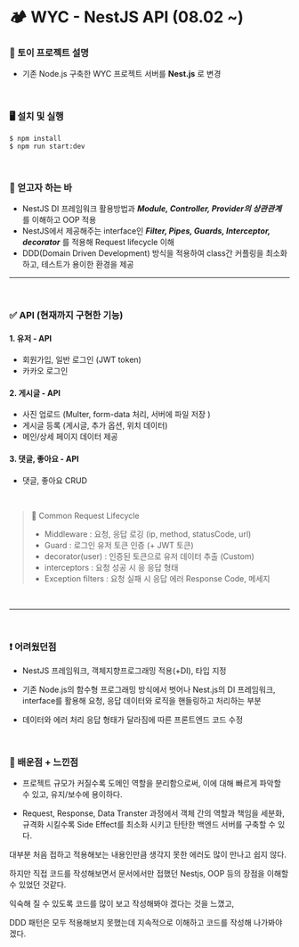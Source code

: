 # 🏕️ WYC - NestJS API (08.02 ~)

### 🔎 토이 프로젝트 설명

- 기존 Node.js 구축한 WYC 프로젝트 서버를 **Nest.js** 로 변경

&nbsp;

### 🖥 설치 및 실행

```
$ npm install
$ npm run start:dev
```

&nbsp;

### 🤫 얻고자 하는 바

- NestJS DI 프레임워크 활용방법과 **_Module, Controller, Provider의 상관관계_** 를 이해하고 OOP 적용
- NestJS에서 제공해주는 interface인 **_Filter, Pipes, Guards, Interceptor, decorator_** 를 적용해 Request lifecycle 이해
- DDD(Domain Driven Development) 방식을 적용하여 class간 커플링을 최소화 하고, 테스트가 용이한 환경을 제공

---

&nbsp;

### ✅ API (현재까지 구현한 기능)

#### 1. 유저 - API

- 회원가입, 일반 로그인 (JWT token)
- 카카오 로그인

#### 2. 게시글 - API

- 사진 업로드 (Multer, form-data 처리, 서버에 파일 저장 )
- 게시글 등록 (게시글, 추가 옵션, 위치 데이터)
- 메인/상세 페이지 데이터 제공

#### 3. 댓글, 좋아요 - API

- 댓글, 좋아요 CRUD

&nbsp;

> 📌 Common Request Lifecycle
>
> - Middleware : 요청, 응답 로깅 (ip, method, statusCode, url)
> - Guard : 로그인 유저 토큰 인증 (+ JWT 토큰)
> - decorator(user) : 인증된 토큰으로 유저 데이터 추출 (Custom)
> - interceptors : 요청 성공 시 응 응답 형태
> - Exception filters : 요청 실패 시 응답 에러 Response Code, 메세지

&nbsp;

---

&nbsp;

### ❗ 어려웠던점

- NestJS 프레임워크, 객체지향프로그래밍 적용(+DI), 타입 지정

- 기존 Node.js의 함수형 프로그래밍 방식에서 벗어나 Nest.js의 DI 프레임워크, interface를 활용해 요청, 응답 데이터와 로직을 핸들링하고 처리하는 부분

- 데이터와 에러 처리 응답 형태가 달라짐에 따른 프론트엔드 코드 수정

&nbsp;

### 💪 배운점 + 느낀점

- 프로젝트 규모가 커질수록 도메인 역할을 분리함으로써, 이에 대해 빠르게 파악할 수 있고, 유지/보수에 용이하다.

- Request, Response, Data Transter 과정에서 객체 간의 역할과 책임을 세분화, 규격화 시킬수록 Side Effect를 최소화 시키고 탄탄한 백엔드 서버를 구축할 수 있다.
  &nbsp;

대부분 처음 접하고 적용해보는 내용인만큼 생각지 못한 에러도 많이 만나고 쉽지 않다.

하지만 직접 코드를 작성해보면서 문서에서만 접했던 Nestjs, OOP 등의 장점을 이해할 수 있었던 것같다.

익숙해 질 수 있도록 코드를 많이 보고 작성해봐야 겠다는 것을 느꼈고,

DDD 패턴은 모두 적용해보지 못했는데 지속적으로 이해하고 코드를 작성해 나가봐야 겠다.
